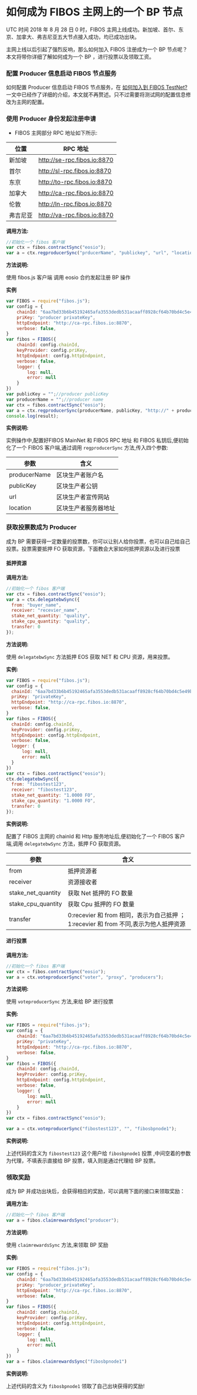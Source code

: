 # 如何成为 FIBOS 主网上的一个 BP 节点

UTC 时间 2018 年 8 月 28 日 0 时，FIBOS 主网上线成功。新加坡、首尔、东京、加拿大、弗吉尼亚五大节点接入成功，均已成功出块。

主网上线以后引起了强烈反响，那么如何加入 FIBOS 注册成为一个 BP 节点呢？本文将带你详细了解如何成为一个 BP ，进行投票以及领取工资。

### 配置 Producer 信息启动 FIBOS 节点服务

如何配置 Producer 信息启动 FIBOS 节点服务，在 [如何加入到 FIBOS TestNet?](./jointestnet.md) 一文中已经作了详细的介绍，本文就不再赘述。只不过需要将测试网的配置信息修改为主网的配置。

### 使用 Producer 身份发起注册申请

- FIBOS 主网部分 RPC 地址如下所示:

| 位置     | RPC 地址                    |
| -------- | --------------------------- |
| 新加坡   | http://se-rpc.fibos.io:8870 |
| 首尔     | http://sl-rpc.fibos.io:8870 |
| 东京     | http://to-rpc.fibos.io:8870 |
| 加拿大   | http://ca-rpc.fibos.io:8870 |
| 伦敦     | http://ln-rpc.fibos.io:8870 |
| 弗吉尼亚 | http://va-rpc.fibos.io:8870 |



  **调用方法:**

  ```javascript
//初始化一个 fibos 客户端
var ctx = fibos.contractSync("eosio");
var a = ctx.regproducerSync("prducerName", "publickey", "url", "location");
  ```

  **方法说明:**

  使用 fibos.js 客户端 调用 eosio 合约发起注册 BP 操作

  **实例**

```javascript
var FIBOS = require("fibos.js");
var config = {
    chainId: "6aa7bd33b6b45192465afa3553dedb531acaaff8928cf64b70bd4c5e49b7ec6a",
    priKey: "producer privateKey",
    httpEndpoint: "http://ca-rpc.fibos.io:8870",
    verbose: false,
}
var fibos = FIBOS({
    chainId: config.chainId,
    keyProvider: config.priKey,
    httpEndpoint: config.httpEndpoint,
    verbose: false,
    logger: {
        log: null,
        error: null
    }
})
var publicKey = "";//producer publicKey
var producerName = "";//producer name
var ctx = fibos.contractSync("eosio");
var a = ctx.regproducerSync(producerName, publicKey, "http://" + producerName + ".io", 1);
console.log(result);
```

  **实例说明:**

  实例操作中,配置好FIBOS MainNet 和 FIBOS RPC 地址 和 FIBOS 私钥后,便初始化了一个 FIBOS 客户端,通过调用 `regproducerSync` 方法,传入四个参数:

| 参数         | 含义                 |
| ------------ | -------------------- |
| producerName | 区块生产者账户名     |
| publicKey    | 区块生产者公钥       |
| url          | 区块生产者宣传网站   |
| location     | 区块生产者服务器地址 |



### 获取投票数成为 Producer

成为 BP 需要获得一定数量的投票数，你可以让别人给你投票，也可以自己给自己投票。投票需要抵押 FO 获取资源，下面教会大家如何抵押资源以及进行投票

#### 抵押资源

  **调用方法:**

  ```javascript
//初始化一个 fibos 客户端
var ctx = fibos.contractSync("eosio");
var a = ctx.delegatebwSync({
	from: "buyer_name",
	receiver: "recevier_name",
	stake_net_quantity: "quality",
	stake_cpu_quantity: "quality",
	transfer: 0
});
  ```

  **方法说明:**

  使用  `delegatebwSync`  方法抵押 EOS 获取 NET 和 CPU 资源，用来投票。

  **实例:**

  ```javascript
var FIBOS = require("fibos.js");
var config = {
    chainId: "6aa7bd33b6b45192465afa3553dedb531acaaff8928cf64b70bd4c5e49b7ec6a",
    priKey: "privateKey",
    httpEndpoint: "http://ca-rpc.fibos.io:8870",
    verbose: false,
}
var fibos = FIBOS({
    chainId: config.chainId,
    keyProvider: config.priKey,
    httpEndpoint: config.httpEndpoint,
    verbose: false,
    logger: {
        log: null,
        error: null
    }
})
var ctx = fibos.contractSync("eosio");
ctx.delegatebwSync({
	from: "fibostest123",
	receiver: "fibostest123",
	stake_net_quantity: "1.0000 FO",
	stake_cpu_quantity: "1.0000 FO",
	transfer: 0
});
  ```

  **实例说明:**

  配置了 FIBOS 主网的 chainId 和 Http 服务地址后,便初始化了一个 FIBOS 客户端,调用  `delegatebwSync` 方法，抵押 FO 获取资源。

| 参数               | 含义                                                         |
| ------------------ | ------------------------------------------------------------ |
| from               | 抵押资源者                                                   |
| receiver           | 资源接收者                                                   |
| stake_net_quantity | 获取 Net 抵押的 FO 数量                                      |
| stake_cpu_quantity | 获取 Cpu 抵押的 FO 数量                                      |
| transfer           | 0:recevier 和 from 相同，表示为自己抵押 ；1:recevier 和 from 不同,表示为他人抵押资源 |

#### 进行投票

**调用方法:**

```javascript
//初始化一个 fibos 客户端
var ctx = fibos.contractSync("eosio");
var a = ctx.voteproducerSync("voter", "proxy", "producers");
```

**方法说明:**

 使用 `voteproducerSync` 方法,来给 BP 进行投票

**实例:**

```javascript
var FIBOS = require("fibos.js");
var config = {
    chainId: "6aa7bd33b6b45192465afa3553dedb531acaaff8928cf64b70bd4c5e49b7ec6a",
    priKey: "privateKey",
    httpEndpoint: "http://ca-rpc.fibos.io:8870",
    verbose: false,
}
var fibos = FIBOS({
    chainId: config.chainId,
    keyProvider: config.priKey,
    httpEndpoint: config.httpEndpoint,
    verbose: false,
    logger: {
        log: null,
        error: null
    }
})
var ctx = fibos.contractSync("eosio");

var a = ctx.voteproducerSync("fibostest123", "", "fibosbpnode1");
```

**实例说明:**

上述代码的含义为 `fibostest123` 这个用户给 `fibosbpnode1`  投票 ,中间空着的参数为代理，不填表示直接给 BP 投票，填入则是通过代理给 BP 投票。



### 领取奖励

成为 BP 并成功出块后，会获得相应的奖励，可以调用下面的接口来领取奖励：

**调用方法:**

```javascript
//初始化一个 fibos 客户端
var a = fibos.claimrewardsSync("producer");
```

**方法说明:**

 使用 `claimrewardsSync` 方法,来领取 BP 奖励

**实例:**

```javascript
var FIBOS = require("fibos.js");
var config = {
    chainId: "6aa7bd33b6b45192465afa3553dedb531acaaff8928cf64b70bd4c5e49b7ec6a",
    priKey: "producer_privateKey",
    httpEndpoint: "http://ca-rpc.fibos.io:8870",
    verbose: false,
}
var fibos = FIBOS({
    chainId: config.chainId,
    keyProvider: config.priKey,
    httpEndpoint: config.httpEndpoint,
    verbose: false,
    logger: {
        log: null,
        error: null
    }
})
var a = fibos.claimrewardsSync("fibosbpnode1")
```

**实例说明:**

上述代码的含义为  `fibosbpnode1`  领取了自己出块获得的奖励!



